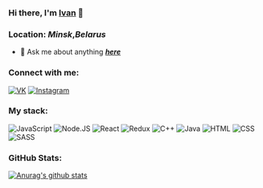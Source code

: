 ### Hi there, I'm [**Ivan**](https://github.com/chernetskiy-ivan) 👋
### Location: *Minsk*,***Belarus***


<!--- - 🌱 I’m currently learning Java, JS, Node.JS --->
- 💬 Ask me about anything ***[here](https://vk.com/chrntskvn "Happy to chat")***

### Connect with me:
[![VK](https://img.shields.io/badge/VK-090909?style=for-the-badge&logo=VK)](https://vk.com/chrntskvn)
[![Instagram](https://img.shields.io/badge/Instagram-090909?style=for-the-badge&logo=Instagram)](https://www.instagram.com/ch_ivan_r/?hl=ru)

### My stack:

![JavaScript](https://img.shields.io/badge/-JavaScript-090909?style=for-the-badge&logo=javascript)
![Node.JS](https://img.shields.io/badge/-Node.js-090909?style=for-the-badge&logo=node.js)
![React](https://img.shields.io/badge/-React.js-090909?style=for-the-badge&logo=React)
![Redux](https://img.shields.io/badge/-Redux-090909?style=for-the-badge&logo=Redux)
![C++](https://img.shields.io/badge/-C++-090909?style=for-the-badge&logo=C%2b%2b&logoColor=6296CC)
![Java](https://img.shields.io/badge/-Java-090909?style=for-the-badge&logo=Java&logoColor=00ff11)
![HTML](https://img.shields.io/badge/-HTML-090909?style=for-the-badge&logo=html5&logoColor=00d9ff)
![CSS](https://img.shields.io/badge/-CSS-090909?style=for-the-badge&logo=css3&logoColor=0040ff)
![SASS](https://img.shields.io/badge/-Sass-090909?style=for-the-badge&logo=sass)

### GitHub Stats:
[![Anurag's github stats](https://github-readme-stats.vercel.app/api?username=chernetskiy-ivan&hide=issues,contribs&theme=radical&hide_border=true&layout=compact)](https://github.com/anuraghazra/github-readme-stats)